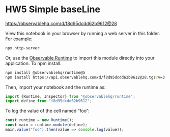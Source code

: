# HW5 Simple baseLine

https://observablehq.com/d/f8d95dcdd62b9612@28

View this notebook in your browser by running a web server in this folder. For
example:

~~~sh
npx http-server
~~~

Or, use the [Observable Runtime](https://github.com/observablehq/runtime) to
import this module directly into your application. To npm install:

~~~sh
npm install @observablehq/runtime@5
npm install https://api.observablehq.com/d/f8d95dcdd62b9612@28.tgz?v=3
~~~

Then, import your notebook and the runtime as:

~~~js
import {Runtime, Inspector} from "@observablehq/runtime";
import define from "f8d95dcdd62b9612";
~~~

To log the value of the cell named “foo”:

~~~js
const runtime = new Runtime();
const main = runtime.module(define);
main.value("foo").then(value => console.log(value));
~~~
